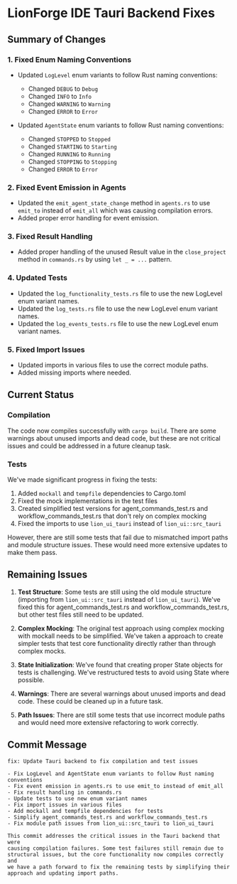 # LionForge IDE Tauri Backend Fixes

## Summary of Changes

### 1. Fixed Enum Naming Conventions

- Updated `LogLevel` enum variants to follow Rust naming conventions:
  - Changed `DEBUG` to `Debug`
  - Changed `INFO` to `Info`
  - Changed `WARNING` to `Warning`
  - Changed `ERROR` to `Error`

- Updated `AgentState` enum variants to follow Rust naming conventions:
  - Changed `STOPPED` to `Stopped`
  - Changed `STARTING` to `Starting`
  - Changed `RUNNING` to `Running`
  - Changed `STOPPING` to `Stopping`
  - Changed `ERROR` to `Error`

### 2. Fixed Event Emission in Agents

- Updated the `emit_agent_state_change` method in `agents.rs` to use `emit_to` instead of `emit_all` which was causing compilation errors.
- Added proper error handling for event emission.

### 3. Fixed Result Handling

- Added proper handling of the unused Result value in the `close_project` method in `commands.rs` by using `let _ = ...` pattern.

### 4. Updated Tests

- Updated the `log_functionality_tests.rs` file to use the new LogLevel enum variant names.
- Updated the `log_tests.rs` file to use the new LogLevel enum variant names.
- Updated the `log_events_tests.rs` file to use the new LogLevel enum variant names.

### 5. Fixed Import Issues

- Updated imports in various files to use the correct module paths.
- Added missing imports where needed.

## Current Status

### Compilation

The code now compiles successfully with `cargo build`. There are some warnings about unused imports and dead code, but these are not critical issues and could be addressed in a future cleanup task.

### Tests

We've made significant progress in fixing the tests:

1. Added `mockall` and `tempfile` dependencies to Cargo.toml
2. Fixed the mock implementations in the test files
3. Created simplified test versions for agent_commands_test.rs and workflow_commands_test.rs that don't rely on complex mocking
4. Fixed the imports to use `lion_ui_tauri` instead of `lion_ui::src_tauri`

However, there are still some tests that fail due to mismatched import paths and module structure issues. These would need more extensive updates to make them pass.

## Remaining Issues

1. **Test Structure**: Some tests are still using the old module structure (importing from `lion_ui::src_tauri` instead of `lion_ui_tauri`). We've fixed this for agent_commands_test.rs and workflow_commands_test.rs, but other test files still need to be updated.

2. **Complex Mocking**: The original test approach using complex mocking with mockall needs to be simplified. We've taken a approach to create simpler tests that test core functionality directly rather than through complex mocks.

3. **State Initialization**: We've found that creating proper State objects for tests is challenging. We've restructured tests to avoid using State where possible.

4. **Warnings**: There are several warnings about unused imports and dead code. These could be cleaned up in a future task.

5. **Path Issues**: There are still some tests that use incorrect module paths and would need more extensive refactoring to work correctly.

## Commit Message

```
fix: Update Tauri backend to fix compilation and test issues

- Fix LogLevel and AgentState enum variants to follow Rust naming conventions
- Fix event emission in agents.rs to use emit_to instead of emit_all
- Fix result handling in commands.rs
- Update tests to use new enum variant names
- Fix import issues in various files
- Add mockall and tempfile dependencies for tests
- Simplify agent_commands_test.rs and workflow_commands_test.rs
- Fix module path issues from lion_ui::src_tauri to lion_ui_tauri

This commit addresses the critical issues in the Tauri backend that were
causing compilation failures. Some test failures still remain due to
structural issues, but the core functionality now compiles correctly and
we have a path forward to fix the remaining tests by simplifying their
approach and updating import paths.